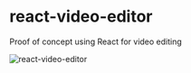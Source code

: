 # react-video-editor
Proof of concept using React for video editing

![react-video-editor](https://storage.jumpshare.com/preview/8F4QSc9Ndyy4FVQ9INNjb3TdBYMbmbJCTT8nTlAT7EQWojUCVUsNMQeZnR4-LDGk5pkQPZw1Zrm86vtOxmfblVNlSmh0egFbdyHzE6LvoMAI4av1wcwKsmUDuTGzHRrg)
